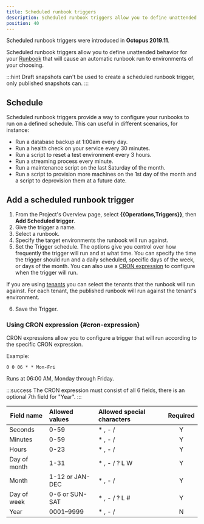 ```yaml
---
title: Scheduled runbook triggers
description: Scheduled runbook triggers allow you to define unattended behavior for your runbook that will cause an automatic runbook run to environments of your choosing.
position: 40
---
```


Scheduled runbook triggers were introduced in **Octopus 2019.11**.

Scheduled runbook triggers allow you to define unattended behavior for your [Runbook](/docs/operations-runbooks/index.md) that will cause an automatic runbook run to environments of your choosing.

:::hint
Draft snapshots can't be used to create a scheduled runbook trigger, only published snapshots can. 
:::

## Schedule

Scheduled runbook triggers provide a way to configure your runbooks to run on a defined schedule. This can useful in different scenarios, for instance:

* Run a database backup at 1:00am every day.
* Run a health check on your service every 30 minutes.
* Run a script to reset a test environment every 3 hours.
* Run a streaming process every minute.
* Run a maintenance script on the last Saturday of the month.
* Run a script to provision more machines on the 1st day of the month and a script to deprovision them at a future date.


## Add a scheduled runbook trigger

1. From the Project's Overview page, select **{{Operations,Triggers}}**, then **Add Scheduled trigger**.
2. Give the trigger a name.
3. Select a runbook.
4. Specify the target environments the runbook will run against.
5. Set the Trigger schedule. The options give you control over how frequently the trigger will run and at what time. You can specify the time the trigger should run and a daily scheduled, specific days of the week, or days of the month. You can also use a [CRON expression](#cron-expression) to configure when the trigger will run.

If you are using [tenants](/docs/deployment-patterns/multi-tenant-deployments/index.md) you can select the tenants that the runbook will run against. For each tenant, the published runbook will run against the tenant's environment. 

6. Save the Trigger.

### Using CRON expression {#cron-expression}

CRON expressions allow you to configure a trigger that will run according to the specific CRON expression.

Example:

`0 0 06 * * Mon-Fri`

Runs at 06:00 AM, Monday through Friday.

:::success
The CRON expression must consist of all 6 fields, there is an optional 7th field for "Year".
:::

| Field name    | Allowed values       | Allowed special characters  | Required |
| ------------- |:-------------------- |:--------------------------- | :------: |
| Seconds       | 0-59                 | * , - /                     | Y        |
| Minutes       | 0-59                 | * , - /                     | Y        |
| Hours         | 0-23                 | * , - /                     | Y        |
| Day of month  | 1-31                 | * , - / ? L W               | Y        |
| Month         | 1-12 or JAN-DEC      | * , - /                     | Y        |
| Day of week   | 0-6 or SUN-SAT       | * , - / ? L #               | Y        |
| Year          | 0001–9999            | * , - /                     | N        |
